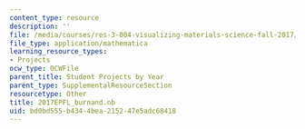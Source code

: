 ```yaml
---
content_type: resource
description: ''
file: /media/courses/res-3-004-visualizing-materials-science-fall-2017/bd0bd555b4344bea215247e5adc68418_2017EPFL_burnand.nb
file_type: application/mathematica
learning_resource_types:
- Projects
ocw_type: OCWFile
parent_title: Student Projects by Year
parent_type: SupplementalResourceSection
resourcetype: Other
title: 2017EPFL_burnand.nb
uid: bd0bd555-b434-4bea-2152-47e5adc68418
---
```

